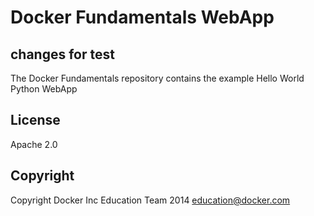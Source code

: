 Docker Fundamentals WebApp
==========================
## changes for test ##

The Docker Fundamentals repository contains the example Hello World Python WebApp

## License

Apache 2.0

## Copyright

Copyright Docker Inc Education Team 2014 <education@docker.com>
